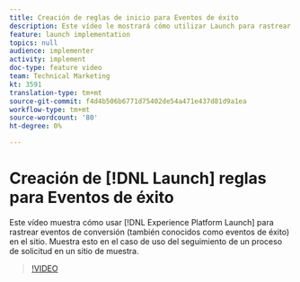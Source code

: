 ```yaml
---
title: Creación de reglas de inicio para Eventos de éxito
description: Este vídeo le mostrará cómo utilizar Launch para rastrear eventos de conversión (también conocidos como eventos de éxito) en el sitio. Esto se mostrará en el caso de uso del seguimiento de un proceso de solicitud en un sitio de muestra.
feature: launch implementation
topics: null
audience: implementer
activity: implement
doc-type: feature video
team: Technical Marketing
kt: 3591
translation-type: tm+mt
source-git-commit: f4d4b506b6771d75402de54a471e437d81d9a1ea
workflow-type: tm+mt
source-wordcount: '80'
ht-degree: 0%

---
```



# Creación de [!DNL Launch] reglas  para Eventos de éxito

Este vídeo muestra cómo usar [!DNL Experience Platform Launch] para rastrear eventos de conversión (también conocidos como eventos de éxito) en el sitio. Muestra esto en el caso de uso del seguimiento de un proceso de solicitud en un sitio de muestra.

>[!VIDEO](https://video.tv.adobe.com/v/28778/?quality=12)
